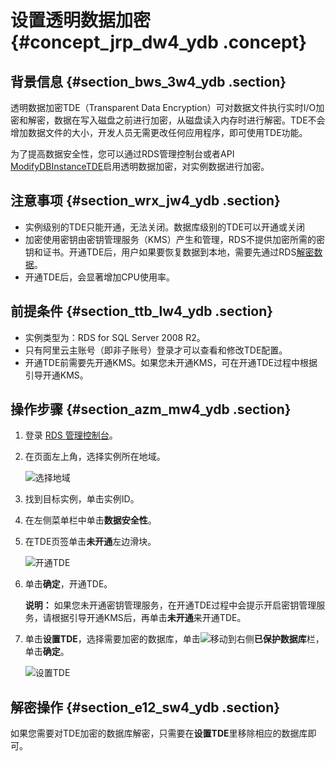 # 设置透明数据加密 {#concept_jrp_dw4_ydb .concept}

## 背景信息 {#section_bws_3w4_ydb .section}

透明数据加密TDE（Transparent Data Encryption）可对数据文件执行实时I/O加密和解密，数据在写入磁盘之前进行加密，从磁盘读入内存时进行解密。TDE不会增加数据文件的大小，开发人员无需更改任何应用程序，即可使用TDE功能。

为了提高数据安全性，您可以通过RDS管理控制台或者API [ModifyDBInstanceTDE](../cn.zh-CN/API参考/安全管理/ModifyDBInstanceTDE.md#)启用透明数据加密，对实例数据进行加密。

## 注意事项 {#section_wrx_jw4_ydb .section}

-   实例级别的TDE只能开通，无法关闭。数据库级别的TDE可以开通或关闭
-   加密使用密钥由密钥管理服务（KMS）产生和管理，RDS不提供加密所需的密钥和证书。开通TDE后，用户如果要恢复数据到本地，需要先通过RDS[解密数据](#)。
-   开通TDE后，会显著增加CPU使用率。

## 前提条件 {#section_ttb_lw4_ydb .section}

-   实例类型为：RDS for SQL Server 2008 R2。
-   只有阿里云主账号（即非子账号）登录才可以查看和修改TDE配置。
-   开通TDE前需要先开通KMS。如果您未开通KMS，可在开通TDE过程中根据引导开通KMS。

## 操作步骤 {#section_azm_mw4_ydb .section}

1.  登录 [RDS 管理控制台](https://rds.console.aliyun.com/)。
2.  在页面左上角，选择实例所在地域。

    ![选择地域](http://static-aliyun-doc.oss-cn-hangzhou.aliyuncs.com/assets/img/7814/155851041836543_zh-CN.png)

3.  找到目标实例，单击实例ID。
4.  在左侧菜单栏中单击**数据安全性**。
5.  在TDE页签单击**未开通**左边滑块。

    ![开通TDE](http://static-aliyun-doc.oss-cn-hangzhou.aliyuncs.com/assets/img/41599/155851041842086_zh-CN.png)

6.  单击**确定**，开通TDE。

    **说明：** 如果您未开通密钥管理服务，在开通TDE过程中会提示开启密钥管理服务，请根据引导开通KMS后，再单击**未开通**来开通TDE。

7.  单击**设置TDE**，选择需要加密的数据库，单击![](http://static-aliyun-doc.oss-cn-hangzhou.aliyuncs.com/assets/img/41599/155851041842083_zh-CN.png)移动到右侧**已保护数据库**栏，单击**确定**。

    ![设置TDE](http://static-aliyun-doc.oss-cn-hangzhou.aliyuncs.com/assets/img/41599/155851041842082_zh-CN.png)


## 解密操作 {#section_e12_sw4_ydb .section}

如果您需要对TDE加密的数据库解密，只需要在**设置TDE**里移除相应的数据库即可。

